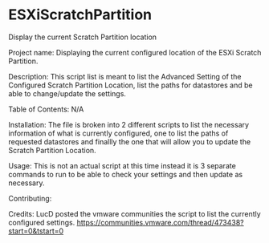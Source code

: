 # ESXiScratchPartition
Display the current Scratch Partition location



Project name: Displaying the current configured location of the ESXi Scratch Partition.

Description: This script list is meant to list the Advanced Setting of the Configured Scratch Partition Location, list the paths for datastores and be able to change/update the settings.

Table of Contents: N/A

Installation: The file is broken into 2 different scripts to list the necessary information of what is currently configured, one to list the paths of requested datastores and finallly the one that will allow you to update the Scratch Partition Location.

Usage: This is not an actual script at this time instead it is 3 separate commands to run to be able to check your settings and then update as necessary.

Contributing: 

Credits: LucD posted the vmware communities the script to list the currently configured settings. https://communities.vmware.com/thread/473438?start=0&tstart=0

